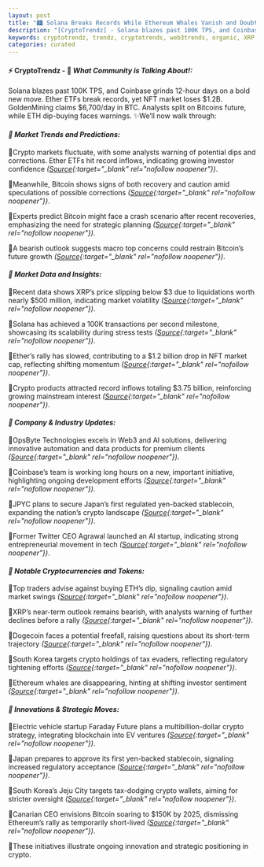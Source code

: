 ```yaml
---
layout: post
title: "🏙️ Solana Breaks Records While Ethereum Whales Vanish and Doubts Grow"
description: "[CryptoTrendz] - Solana blazes past 100K TPS, and Coinbase grinds 12-hour days on a bold new move. Ether ETFs break records, yet NFT market loses $1.2B. GoldenMining claims $6,700/day in BTC. Analysts split on Bitcoins future, while ETH dip-buying faces warnings."
keywords: cryptotrendz, trendz, cryptotrends, web3trends, organic, XRP, Analyst, CEO, BTC, market, AI, crypto, Bitcoin
categories: curated
---
```


#### ⚡ CryptoTrendz - 📌 *What Community is Talking About!:*

Solana blazes past 100K TPS, and Coinbase grinds 12-hour days on a bold new move. Ether ETFs break records, yet NFT market loses $1.2B. GoldenMining claims $6,700/day in BTC. Analysts split on Bitcoins future, while ETH dip-buying faces warnings. ✨We’ll now walk through:


#### *🔖  Market Trends and Predictions:*  

🔹Crypto markets fluctuate, with some analysts warning of potential dips and corrections. Ether ETFs hit record inflows, indicating growing investor confidence *([Source](https://s.avyag.com/5c3w){:target="_blank" rel="nofollow noopener"})*.  

🔹Meanwhile, Bitcoin shows signs of both recovery and caution amid speculations of possible corrections *([Source](https://s.avyag.com/hwab){:target="_blank" rel="nofollow noopener"})*.  

🔹Experts predict Bitcoin might face a crash scenario after recent recoveries, emphasizing the need for strategic planning *([Source](https://s.avyag.com/hwab){:target="_blank" rel="nofollow noopener"})*.  

🔹A bearish outlook suggests macro top concerns could restrain Bitcoin’s future growth *([Source](https://s.avyag.com/3zcv){:target="_blank" rel="nofollow noopener"})*.  

#### *🔖  Market Data and Insights:*  

🔹Recent data shows XRP’s price slipping below $3 due to liquidations worth nearly $500 million, indicating market volatility *([Source](https://s.avyag.com/mvln){:target="_blank" rel="nofollow noopener"})*.  

🔹Solana has achieved a 100K transactions per second milestone, showcasing its scalability during stress tests *([Source](https://s.avyag.com/cjba){:target="_blank" rel="nofollow noopener"})*.  

🔹Ether’s rally has slowed, contributing to a $1.2 billion drop in NFT market cap, reflecting shifting momentum *([Source](https://s.avyag.com/uvbf){:target="_blank" rel="nofollow noopener"})*.  

🔹Crypto products attracted record inflows totaling $3.75 billion, reinforcing growing mainstream interest *([Source](https://s.avyag.com/5c3w){:target="_blank" rel="nofollow noopener"})*.  

#### *🔖  Company & Industry Updates:*  

🔹OpsByte Technologies excels in Web3 and AI solutions, delivering innovative automation and data products for premium clients *([Source](https://s.avyag.com/newslink1){:target="_blank" rel="nofollow noopener"})*.  

🔹Coinbase’s team is working long hours on a new, important initiative, highlighting ongoing development efforts *([Source](https://s.avyag.com/4vfg){:target="_blank" rel="nofollow noopener"})*.  

🔹JPYC plans to secure Japan’s first regulated yen-backed stablecoin, expanding the nation’s crypto landscape *([Source](https://s.avyag.com/suxm){:target="_blank" rel="nofollow noopener"})*.  

🔹Former Twitter CEO Agrawal launched an AI startup, indicating strong entrepreneurial movement in tech *([Source](https://s.avyag.com/dalw){:target="_blank" rel="nofollow noopener"})*.  

#### *🔖  Notable Cryptocurrencies and Tokens:*  

🔹Top traders advise against buying ETH’s dip, signaling caution amid market swings *([Source](https://s.avyag.com/xuql){:target="_blank" rel="nofollow noopener"})*.  

🔹XRP’s near-term outlook remains bearish, with analysts warning of further declines before a rally *([Source](https://s.avyag.com/03e7){:target="_blank" rel="nofollow noopener"})*.  

🔹Dogecoin faces a potential freefall, raising questions about its short-term trajectory *([Source](https://s.avyag.com/2mqi){:target="_blank" rel="nofollow noopener"})*.  

🔹South Korea targets crypto holdings of tax evaders, reflecting regulatory tightening efforts *([Source](https://s.avyag.com/o8cm){:target="_blank" rel="nofollow noopener"})*.  

🔹Ethereum whales are disappearing, hinting at shifting investor sentiment *([Source](https://s.avyag.com/wg7n){:target="_blank" rel="nofollow noopener"})*.  

#### *🔖  Innovations & Strategic Moves:*  

🔹Electric vehicle startup Faraday Future plans a multibillion-dollar crypto strategy, integrating blockchain into EV ventures *([Source](https://s.avyag.com/7yon){:target="_blank" rel="nofollow noopener"})*.  

🔹Japan prepares to approve its first yen-backed stablecoin, signaling increased regulatory acceptance *([Source](https://s.avyag.com/ibs0){:target="_blank" rel="nofollow noopener"})*.  

🔹South Korea’s Jeju City targets tax-dodging crypto wallets, aiming for stricter oversight *([Source](https://s.avyag.com/o8cm){:target="_blank" rel="nofollow noopener"})*.  

🔹Canarian CEO envisions Bitcoin soaring to $150K by 2025, dismissing Ethereum’s rally as temporarily short-lived *([Source](https://s.avyag.com/oqjk){:target="_blank" rel="nofollow noopener"})*.  

🔹These initiatives illustrate ongoing innovation and strategic positioning in crypto.